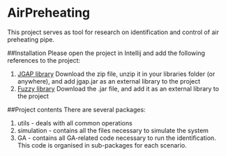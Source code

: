 # AirPreheating
This project serves as tool for research on identification and control of air preheating pipe.

##Installation
Please open the project in Intellij and add the following references to the project:
1. [JGAP library](https://sourceforge.net/projects/jgap/files/jgap/JGAP%203.6.3/jgap_3.6.3_jar.zip/download)
Download the zip file, unzip it in your libraries folder (or anywhere), and add jgap.jar as an external library to the project
2. [Fuzzy library](https://github.com/AttilaOrs/FuzzP/blob/master/fatJar/FuzzPVizual-all-v0.00005.jar)
Download the .jar file, and add it as an external library to the project

##Project contents
There are several packages:
1. utils - deals with all common operations
2. simulation - contains all the files necessary to simulate the system
3. GA - contains all GA-related code necessary to run the identification. This code is organised in sub-packages for each scenario.

